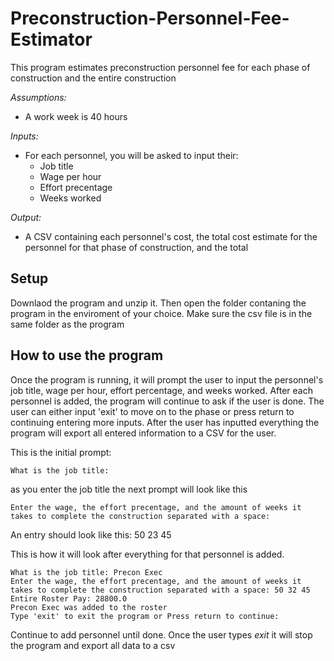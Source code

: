 # Preconstruction-Personnel-Fee-Estimator
This program estimates preconstruction personnel fee for each phase of construction and the entire construction

_Assumptions:_

* A work week is 40 hours

_Inputs:_

* For each personnel, you will be asked to input their:
  * Job title
  * Wage per hour
  * Effort precentage 
  * Weeks worked

_Output:_

* A CSV containing each personnel's cost, the total cost estimate for the personnel for that phase of construction, and the total  

## Setup

Downlaod the program and unzip it. Then open the folder contaning the program in the enviroment of your choice. Make sure the csv file is in the same folder as the program

## How to use the program

Once the program is running, it will prompt the user to input the personnel's job title, wage per hour, effort percentage, and weeks worked. After each personnel is added, the program will continue to ask if the user is done. The user can either input 'exit' to move on to the phase or press return to continuing entering more inputs. After the user has inputted everything the program will export all entered information to a CSV for the user. 

This is the initial prompt: 

```What is the job title: ```

as you enter the job title the next prompt will look like this

```What is the job title: Precon Exec
Enter the wage, the effort precentage, and the amount of weeks it takes to complete the construction separated with a space:  
```

An entry should look like this: 50 23 45

This is how it will look after everything for that personnel is added.

```Current roster: 
What is the job title: Precon Exec
Enter the wage, the effort precentage, and the amount of weeks it takes to complete the construction separated with a space: 50 32 45
Entire Roster Pay: 28800.0
Precon Exec was added to the roster
Type 'exit' to exit the program or Press return to continue: 
```
Continue to add personnel until done. Once the user types _exit_ it will stop the program and export all data to a csv
